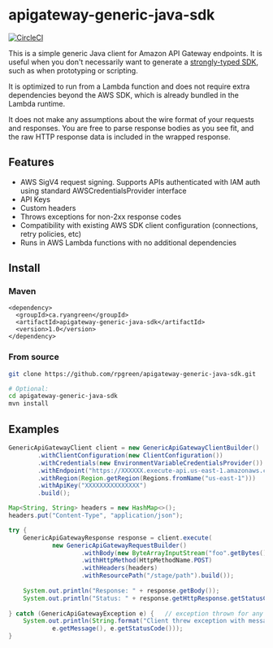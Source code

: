 # apigateway-generic-java-sdk

[![CircleCI](https://circleci.com/gh/rpgreen/apigateway-generic-java-sdk.svg?style=svg)](https://circleci.com/gh/rpgreen/apigateway-generic-java-sdk)

This is a simple generic Java client for Amazon API Gateway endpoints. It is useful when you don't necessarily want to generate a [strongly-typed SDK](https://aws.amazon.com/blogs/developer/api-gateway-java-sdk), such as when prototyping or scripting.

It is optimized to run from a Lambda function and does not require extra dependencies beyond the AWS SDK, which is already bundled in the Lambda runtime.

It does not make any assumptions about the wire format of your requests and responses. You are free to parse response bodies as you see fit, and the raw HTTP response data is included in the wrapped response.

## Features
* AWS SigV4 request signing. Supports APIs authenticated with IAM auth using standard AWSCredentialsProvider interface
* API Keys
* Custom headers 
* Throws exceptions for non-2xx response codes
* Compatibility with existing AWS SDK client configuration (connections, retry policies, etc)
* Runs in AWS Lambda functions with no additional dependencies

## Install

### Maven
```
<dependency>
  <groupId>ca.ryangreen</groupId>
  <artifactId>apigateway-generic-java-sdk</artifactId>
  <version>1.0</version>
</dependency>
```

### From source
```bash
git clone https://github.com/rpgreen/apigateway-generic-java-sdk.git

# Optional:
cd apigateway-generic-java-sdk
mvn install
```

## Examples
```java
GenericApiGatewayClient client = new GenericApiGatewayClientBuilder()
        .withClientConfiguration(new ClientConfiguration())
        .withCredentials(new EnvironmentVariableCredentialsProvider())
        .withEndpoint("https://XXXXXX.execute-api.us-east-1.amazonaws.com")
        .withRegion(Region.getRegion(Regions.fromName("us-east-1")))
        .withApiKey("XXXXXXXXXXXXXXX")
        .build();

Map<String, String> headers = new HashMap<>();
headers.put("Content-Type", "application/json");

try {
    GenericApiGatewayResponse response = client.execute(
            new GenericApiGatewayRequestBuilder()
                    .withBody(new ByteArrayInputStream("foo".getBytes()))
                    .withHttpMethod(HttpMethodName.POST)
                    .withHeaders(headers)
                    .withResourcePath("/stage/path").build());
    
    System.out.println("Response: " + response.getBody());
    System.out.println("Status: " + response.getHttpResponse.getStatusCode());
    
} catch (GenericApiGatewayException e) {   // exception thrown for any non-2xx response
    System.out.println(String.format("Client threw exception with message %s and status code %s", 
            e.getMessage(), e.getStatusCode()));
}

```